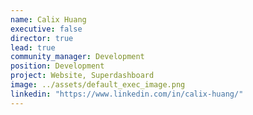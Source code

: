 ```yaml
---
name: Calix Huang
executive: false
director: true
lead: true
community_manager: Development
position: Development
project: Website, Superdashboard
image: ../assets/default_exec_image.png
linkedin: "https://www.linkedin.com/in/calix-huang/"
---
```

